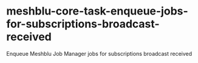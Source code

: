 # meshblu-core-task-enqueue-jobs-for-subscriptions-broadcast-received
Enqueue Meshblu Job Manager jobs for subscriptions broadcast received
